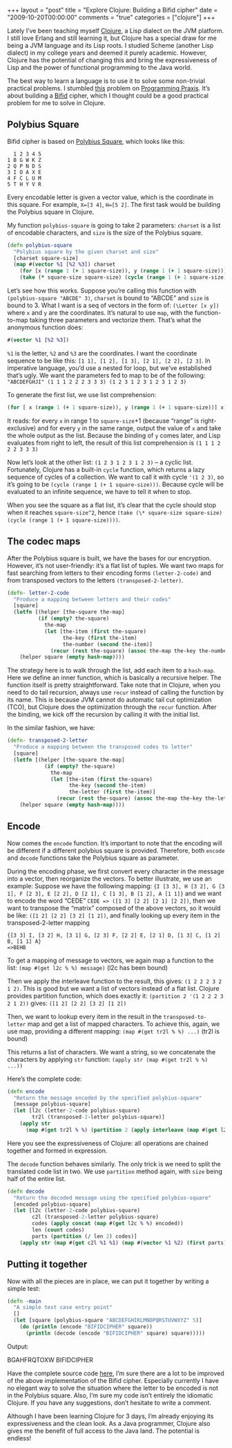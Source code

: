 +++
layout = "post"
title = "Explore Clojure: Building a Bifid cipher"
date = "2009-10-20T00:00:00"
comments = "true"
categories = ["clojure"]
+++

Lately I’ve been teaching myself [Clojure](http://clojure.org), a Lisp dialect on the JVM platform. I still love Erlang and still learning it, but Clojure has a special draw for me being a JVM language and its Lisp roots. I studied Scheme (another Lisp dialect) in my college years and deemed it purely academic. However, Clojure has the potential of changing this and bring the expressiveness of Lisp and the power of functional programming to the Java world.

The best way to learn a language is to use it to solve some non-trivial practical problems. I stumbled [this](http://programmingpraxis.com/2009/10/13/bifid-cipher/) problem on [Programming Praxis](http://programmingpraxis.com/). It’s about building a [Bifid](http://en.wikipedia.org/wiki/Bifid_cipher) cipher, which I thought could be a good practical problem for me to solve in Clojure.

## Polybius Square

Bifid cipher is based on [Polybius Square](http://en.wikipedia.org/wiki/Polybius_square), which looks like this:

```
  1 2 3 4 5
1 B G W K Z
2 Q P N D S
3 I O A X E
4 F C L U M
5 T H Y V R
```

Every encodable letter is given a vector value, which is the coordinate in this square. For example, `X=[3 4]`, `H=[5 2]`. The first task would be building the Polybius square in Clojure.

My function `polybius-square` is going to take 2 parameters: `charset` is a list of encodable characters, and `size` is the size of the Polybius square.

```clojure
(defn polybius-square
  "Polybius square by the given charset and size"
  [charset square-size]
  (map #(vector %1 [%2 %3]) charset
    (for [x (range 1 (+ 1 square-size)), y (range 1 (+ 1 square-size))] x)
    (take (* square-size square-size) (cycle (range 1 (+ 1 square-size))))))
```

Let’s see how this works. Suppose you’re calling this function with
`(polybius-square "ABCDE" 3)`, `charset` is bound to “ABCDE” and `size` is bound to 3. What I want is a seq of vectors in the form of: `(\Letter [x y])` where `x` and `y` are the coordinates. It’s natural to use `map`, with the function-to-map taking three parameters and vectorize them. That’s what the anonymous function does:

```clojure
#(vector %1 [%2 %3])
```

`%1` is the letter, `%2` and `%3` are the coordinates. I want the coordinate sequence to be like this: `[1 1], [1 2], [1 3], [2 1], [2 2], [2 3]`. In imperative language, you’d use a nested for loop, but we’ve established that’s ugly. We want the parameters fed to map to be of the following:
`"ABCDEFGHJI" (1 1 1 2 2 2 3 3 3) (1 2 3 1 2 3 1 2 3 1 2 3)`

To generate the first list, we use list comprehension:

```clojure
(for [ x (range 1 (+ 1 square-size)), y (range 1 (+ 1 square-size))] x)
```

It reads: for every `x` in range 1 to `square-size`+1 (because “range” is right-exclusive) and for every `y` in the same range, output the value of `x` and take the whole output as the list. Because the binding of `y` comes later, and Lisp evaluates from right to left, the result of this list comprehension is `(1 1 1 2 2 2 3 3 3)`

Now let’s look at the other list: `(1 2 3 1 2 3 1 2 3)` – a cyclic list. Fortunately, Clojure has a built-in `cycle` function, which returns a lazy sequence of cycles of a collection. We want to call it with cycle `'(1 2 3)`, so it’s going to be `(cycle (range 1 (+ 1 square-size)))`. Because cycle will be evaluated to an infinite sequence, we have to tell it when to stop.

When you see the square as a flat list, it’s clear that the cycle should stop when it reaches `square-size^2`, hence `(take (\* square-size square-size) (cycle (range 1 (+ 1 square-size))))`.


## The codec maps

After the Polybius square is built, we have the bases for our encryption. However, it’s not user-friendly: it’s a flat list of tuples. We want two maps for fast searching from letters to their encoding forms `(letter-2-code)` and from transposed vectors to the letters `(transposed-2-letter)`.

```clojure
(defn- letter-2-code
  "Produce a mapping between letters and their codes"
  [square]
  (letfn [(helper [the-square the-map]
          (if (empty? the-square)
            the-map
            (let [the-item (first the-square)
                  the-key (first the-item)
                  the-number (second the-item)]
              (recur (rest the-square) (assoc the-map the-key the-number)))))]
    (helper square (empty hash-map))))
```

The strategy here is to walk through the list, add each item to a `hash-map`. Here we define an inner function, which is basically a recursive helper. The function itself is pretty straightforward. Take note that in Clojure, when you need to do tail recursion, always use `recur` instead of calling the function by its name. This is because JVM cannot do automatic tail cut optimization (TCO), but Clojure does the optimization through the `recur` function. After the binding, we kick off the recursion by calling it with the initial list.

In the similar fashion, we have:

```clojure
(defn- transposed-2-letter
  "Produce a mapping between the transposed codes to letter"
  [square]
  (letfn [(helper [the-square the-map]
            (if (empty? the-square)
              the-map
              (let [the-item (first the-square)
                    the-key (second the-item)
                    the-letter (first the-item)]
                (recur (rest the-square) (assoc the-map the-key the-letter)))))]
    (helper square (empty hash-map))))
```

## Encode
Now comes the `encode` function. It’s important to note that the encoding will be different if a different polybius square is provided. Therefore, both `encode` and `decode` functions take the Polybius square as parameter.

During the encoding phase, we first convert every character in the message into a vector, then reorganize the vectors. To better illustrate, we use an example:
Suppose we have the following mapping:
`{I [3 3], H [3 2], G [3 1], F [2 3], E [2 2], D [2 1], C [1 3], B [1 2], A [1 1]}`
and we want to encode the word “CEDE”
`CEDE => ([1 3] [2 2] [2 1] [2 2])`, then we want to transpose the “matrix” composed of the above vectors, so it would be like:
`([1 2] [2 2] [3 2] [1 2])`, and finally looking up every item in the transposed-2-letter mapping

```
{[3 3] I, [3 2] H, [3 1] G, [2 3] F, [2 2] E, [2 1] D, [1 3] C, [1 2] B, [1 1] A}
=>BEHB
```

To get a mapping of message to vectors, we again map a function to the list:
`(map #(get l2c % %) message)` (l2c has been bound)

Then we apply the interleave function to the result, this gives:
`(1 2 2 2 3 2 1 2)`. This is good but we want a list of vectors instead of a flat list. Clojure provides partition function, which does exactly it:
`(partition 2 '(1 2 2 2 3 2 1 2))`
gives:
`([1 2] [2 2] [3 2] [1 2])`

Then, we want to lookup every item in the result in the `transposed-to-letter` map and get a list of mapped characters. To achieve this, again, we use map, providing a different mapping:
`(map #(get tr2l % %) ...)` (tr2l is bound)

This returns a list of characters. We want a string, so we concatenate the characters by applying `str` function:
`(apply str (map #(get tr2l % %) ...))`

Here’s the complete code:

```clojure
(defn encode
  "Return the message encoded by the specified polybius-square"
  [message polybius-square]
  (let [l2c (letter-2-code polybius-square)
        tr2l (transposed-2-letter polybius-square)]
    (apply str
      (map #(get tr2l % %) (partition 2 (apply interleave (map #(get l2c % %) message)))))))
```

Here you see the expressiveness of Clojure: all operations are chained together and formed in expression.

The `decode` function behaves similarly. The only trick is we need to split the translated code list in two. We use `partition` method again, with `size` being half of the entire list.

```clojure
(defn decode
  "Return the decoded message using the specified polybius-square"
  [encoded polybius-square]
  (let [l2c (letter-2-code polybius-square)
        c2l (transposed-2-letter polybius-square)
        codes (apply concat (map #(get l2c % %) encoded))
        len (count codes)
        parts (partition (/ len 2) codes)]
    (apply str (map #(get c2l %1 %1) (map #(vector %1 %2) (first parts) (second parts))))))
```

## Putting it together

Now with all the pieces are in place, we can put it together by writing a simple test:
```clojure
(defn -main
  "A simple test case entry point"
  []
  (let [square (polybius-square "ABCDEFGHIKLMNOPQRSTUVWXYZ" 5)]
    (do (println (encode "BIFIDCIPHER" square))
      (println (decode (encode "BIFIDCIPHER" square) square)))))
```

Output:

BGAHFRQTOXW
BIFIDCIPHER

Have the complete source code [here](http://github.com/kevinjqiu/bifid-clj), I’m sure there are a lot to be improved of the above implementation of the Bifid cipher. Especially currently I have no elegant way to solve the situation where the letter to be encoded is not in the Polybius square. Also, I’m sure my code isn’t entirely the idiomatic Clojure. If you have any suggestions, don’t hesitate to write a comment.

Although I have been learning Clojure for 3 days, I’m already enjoying its expressiveness and the clean look. As a Java programmer, Clojure also gives me the benefit of full access to the Java land. The potential is endless!
